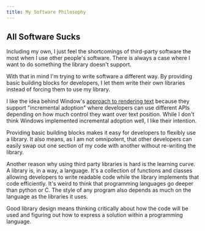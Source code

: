 ```yaml
---
title: My Software Philosophy
---
```


## All Software Sucks

Including my own, I just feel the shortcomings of third-party software the most when I use other people's software. There is always a case where I want to do something the library doesn't support.

With that in mind I'm trying to write software a different way. By providing basic building blocks for developers, I let them write their own libraries instead of forcing them to use my library.

I like the idea behind Window's [approach to rendering text](https://docs.microsoft.com/en-us/windows/win32/direct2d/direct2d-and-directwrite) because they support "incremental adoption" where developers can use different APIs depending on how much control they want over text position. While I don't think Windows implemented incremental adoption well, I like their intention.

Providing basic building blocks makes it easy for developers to flexibly use a library. It also means, as I am not omnipotent, that other developers can easily swap out one section of my code with another without re-writing the library.

Another reason why using third party libraries is hard is the learning curve. A library is, in a way, a language. It's a collection of functions and classes allowing developers to write readable code while the library implements that code efficiently. It's weird to think that programming languages go deeper than python or C. The style of any program also depends as much on the language as the libraries it uses.

Good library design means thinking critically about how the code will be used and figuring out how to express a solution within a programming language.